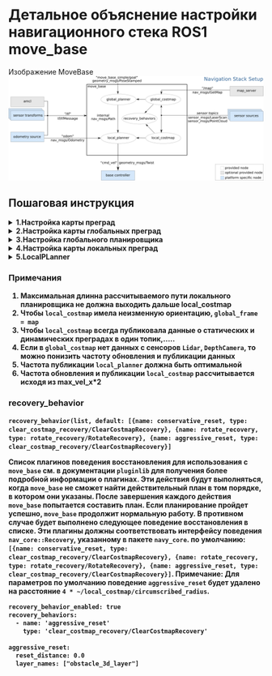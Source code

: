 # Детальное объяснение настройки навигационного стека ROS1 move_base

Изображение MoveBase
![alt text](/img/overview_tf.png)

## Пошаговая инструкция

<details>
<summary>
<b>1.Настройка карты преград 
</summary>

- `footprint:` - Границы робота, задаются координатами относительно `base_link` в метрах
- `publish_frequency:` - Частота публикации в Гц
- `update_frequency` - Параметр определяет частоту в Гц, с которой карта затрат будет запускать цикл обновления
- `transform_tolerance:` - Задает допустимую задержку преобразования данных (tf) в секундах. Этот параметр служит защитой от потери ссылки в дереве tf, в то же время позволяя существовать в системе с задержкой, которая устраивает пользователя. Если преобразование tf между кадрами координат, указанными параметрами `global_frame` и `robot_base_frame`, на несколько секунд старше `transform_tolerance`, чем `ros::Time::now()`, то стек навигации остановит робота
- `rolling_window` - Значение параметра `true` означает, что карта затрат будет оставаться центрированной вокруг робота по мере его перемещения по миру
- `static_map` - Параметр определяет, должна ли карта затрат инициализироваться на основе карты, обслуживаемой map_server. Если вы не используете существующую карту или `map_server`, установите параметру `static_map` значение `false`
- `width,` `height,` `resolution` - Параметры задают ширину (метры), высоту (метры) и разрешение (метры/ячейка) карты затрат. Обратите внимание, что разрешение этой сетки может отличаться от разрешения вашей статической карты, но в большинстве случаев мы склонны устанавливать их одинаково
- `global_frame` - Параметр определяет, в каком фрейме координат должна выполняться карта затрат
- `robot_base_frame` - Параметр определяет систему координат, на которую должна ссылаться карта затрат для базы робота
- `map_type:` - costmap

```
footprint: [[0.40,0.225], [0.40,-0.225], [-0.50,-0.225], [-0.50,0.225]]
publish_frequency: 10.0
transform_tolerance: 1.0
map_type: costmap
```

<details>
<summary> 
<b>inflation_layer 
</summary>

`Инфляция` - это процесс распространения значений затрат из занятых ячеек, которые уменьшаются с расстоянием. Для этой цели мы определяем 5 конкретных символов для значений карты затрат, поскольку они относятся к роботу.

- `Lethal` стоимость означает, что в ячейке существует фактическое препятствие (рабочее пространство). Таким образом, если бы центр робота находился в этой ячейке, робот, очевидно, столкнулся бы.
- `Inscribed` - стоимость означает, что ячейка находится на расстоянии меньше вписанного радиуса робота от фактического препятствия. Таким образом, робот, безусловно, сталкивается с каким-то препятствием, если центр робота находится в ячейке, которая равна или превышает указанную стоимость.
- `Possibly circumscribed` - Стоимость аналогична стоимости `Inscribed`, но с использованием ограниченного радиуса робота в качестве расстояния отсечения. Таким образом, если центр робота находится в ячейке на уровне или выше этого значения, то от ориентации робота зависит, столкнется ли он с препятствием или нет. Мы используем термин "возможно", потому что, возможно, на самом деле это не ячейка препятствий, а какие-то предпочтения пользователя, которые определяют эту конкретную стоимость на карте. Например, если пользователь хочет указать, что робот должен попытаться обойти определенную область здания, он может включить свои собственные затраты в карту затрат для этого региона независимо от каких-либо препятствий. `Важное примечание:` Уровень инфляции навигации не обеспечивает соблюдение этой границы, возможно, вписанной в стоимость 128, однако относительно легко получить стоимость на этом расстоянии для использования в расчетах обнаружения столкновений.
- `Freespace` - Предполагается, что стоимость равна нулю, и это означает, что нет ничего, что могло бы помешать роботу отправиться туда.
- `Unknown` - стоимость означает, что нет никакой информации о данной ячейке. Пользователь карты затрат может интерпретировать это так, как считает нужным.
- Всем остальным затратам присваивается значение между `Freespace` и `Possibly circumscribed` в зависимости от их расстояния до `Lethal` ячейки и функции распада, предоставленной пользователем.
  Обоснование этих определений заключается в том, что мы оставляем за реализацией планировщика право заботиться или не заботиться о точном следе, но при этом предоставляем им достаточно информации, чтобы они могли понести расходы на отслеживание следа только в ситуациях, когда ориентация действительно имеет значение.

- `inflation_radius (double, default: 0.55)` - Радиус в метрах, до которого карта увеличивает значения стоимости препятствий

- `cost*scaling_factor (double, default: 10.0)` - Коэффициент масштабирования, применяемый к значениям затрат во время инфляции. Функция затрат вычисляется следующим образом для всех ячеек карты затрат дальше, чем расстояние по вписанному радиусу, и ближе, чем расстояние по радиусу инфляции, от фактического препятствия exp(-1.0 \* cost\*scaling_factor \* (distance_from_obstacle - inscribed_radius)) \* (costmap_2d::INSCRIBED_INFLATED_OBSTACLE - 1)
  где costmap_2d::INSCRIBED_INFLATED_OBSTACLE в настоящее время составляет 254. ПРИМЕЧАНИЕ: поскольку коэффициент cost_scaling_factor в формуле умножается на отрицательное значение, увеличение коэффициента приведет к уменьшению результирующих значений затрат

```
global_inflation_layer:
  enabled: true
  cost_scaling_factor: 1.75
  inflation_radius: 0.5

local_inflation_layer:
  enabled: true
  cost_scaling_factor: 5.0
  inflation_radius: 0.25
```

</details>

<details>
    <summary>
    <b>static_layer 
    </summary>
    Статическая карта включает в себя в основном неизменяемые данные из внешнего источника

- `unknown_cost_value (int, default: -1)` - Значение, для которого стоимость должна считаться неизвестной при считывании на карте с mapserver. Если карта затрат не отслеживает неизвестное пространство, затраты этого значения будут считаться занятыми. Нулевое значение также приводит к тому, что этот параметр не используется.
- `lethal_cost_threshold (int, default: 100)` - Пороговое значение, при котором стоимость считается смертельной при чтении карты с mapserver.
- `map_topic (string, default: "map")` - Топик на который подписывается карта затрат для статической карты. Этот параметр полезен, когда у вас есть несколько экземпляров costmap в пределах одной ноды, для которых вы хотите использовать разные статические карты.
- `first_map_only (bool, default: false)` - Подписывайтесь только на первое сообщение в теме карты, игнорируя все последующие сообщения
- `subscribe_to_updates (bool, default: false)` - В дополнение к map_topic, также подпишитесь на map_topic + "\_updates"
- `track_unknown_space (bool, default: true)` - Если значение true, неизвестные значения в сообщениях карты преобразуются непосредственно в слой. В противном случае неизвестные значения в сообщении карты переводятся как свободное пространство в слое.
- `use_maximum (bool, default: false)` - Имеет значение только в том случае, если статический слой не является нижним слоем. Если значение равно true, в основную карту затрат будет записано только максимальное значение.
- `trinary_costmap (bool, default: true)` -Если true, преобразует все значения сообщения карты в три значения NO_INFORMATION/FREE_SPACE/LETHAL_OBSTACLE. Если значение равно false, возможен полный спектр промежуточных значений.

```
static_layer:
  unknown_cost_value: -1
  lethal_cost_threshold: 254
  map_topic: "map"
  first_map_only: true
  subscribe_to_updates: false
  track_unknown_space: true
  use_maximum: true
  trinary_costmap: true
```

</details>

<details>
<summary>
<b>obstacle_layer 
</summary>

Слои препятствий и вокселей содержат информацию от датчиков в виде облаков точек или лазерных сканирований. Слой препятствий отслеживается в двух измерениях, в то время как слой вокселей отслеживается в трех.

### Marking and Clearing

Карта затрат автоматически подписывается на разделы датчиков и соответствующим образом обновляется. Каждый датчик используется либо для пометки (вставки информации о препятствии в карту затрат), либо для очистки (удаления информации о препятствии из карты затрат), либо и для того, и для другого. Операция очистки выполняет трассировку лучей по сетке от источника датчика наружу для каждого сообщенного наблюдения. С помощью воксельного слоя информация о препятствиях из каждого столбца проецируется вниз в двух измерениях при вводе в карту затрат.

### Subscribed Topics

- `point_cloud_topic (sensor_msgs/PointCloud)`
- `point_cloud2_topic (sensor_msgs/PointCloud2)`
- `point_cloud2_topic (sensor_msgs/PointCloud2)`
- `map" (nav_msgs/OccupancyGrid)`

### Sensor management parameters

- `observation_sources (string, default: "")`- Список имен источников наблюдения, разделенных пробелами. Это определяет каждое из пространств имен `source_name`, определенных ниже.
- `topic (string, default: source_name)`-Топик, по которой поступают данные датчиков для этого источника. По умолчанию используется имя источника.
- `sensor_frame (string, default: "")`- Фрейм источника датчика. Оставьте пустым, чтобы попытаться прочитать кадр из данных датчика. Фрейм может быть считан как из сообщений `sensor_msgs/LaserScan`, `sensor_msgs/Point Cloud`, так и из сообщений `sensor_msgs/PointCloud2`.
- `observation_persistence (double, default: 0.0)` - Как долго сохранять показания каждого датчика в секундах. Значение 0.0 сохранит только самое последнее значение.
- `expected_update_rate (double, default: 0.0)`- Как часто следует ожидать показаний датчика в секундах. Значение 0.0 обеспечит бесконечное время между показаниями. Этот параметр используется в качестве средства защиты от сбоев, чтобы навигационный стек не мог командовать роботом при сбое датчика. Он должен быть установлен на значение, которое немного более допустимо, чем фактическая скорость датчика. Например, если мы ожидаем сканирования лазером каждые 0,05 секунды, мы могли бы установить этот параметр равным 0,1 секунды, чтобы обеспечить щедрый буфер и учесть некоторую задержку в системе.
- `data_type (string, default: "PointCloud")`- Тип данных, связанный с темой, прямо сейчас поддерживаются только `PointCloud2`, `PointCloud2` и `LaserScan`.
- `clearing (bool, default: false)`-Следует ли использовать это наблюдение для расчистки свободного пространства
- `marking (bool, default: true)` - Следует ли использовать это наблюдение для обозначения препятствий
- `max_obstacle_height (double, default: 2.0)`- Максимальная высота в метрах показаний датчика, считающихся действительными. Обычно это значение устанавливается немного выше высоты робота. Установка этому параметру значения, большего, чем глобальный параметр `max_obstacle_height`, не имеет никакого эффекта. Установка этому параметру значения, меньшего, чем глобальная `max_obstacle_height`, приведет к отфильтровыванию точек с этого датчика выше этой высоты.
- `min_obstacle_height (double, default: 0.0)`- Минимальная высота в метрах для показаний датчика, считающихся действительными. Обычно это значение устанавливается на уровне земли, но может быть установлено выше или ниже в зависимости от модели шума вашего датчика.
- `obstacle_range (double, default: 2.5)`- Максимальное расстояние в метрах, на котором можно вставить препятствия в карту затрат с использованием данных датчика.
- `raytrace_range (double, default: 3.0)`- Максимальная дальность в метрах, на которой можно отслеживать препятствия по карте с помощью данных датчиков.
- `inf_is_valid (bool, default: false)`- Позволяет вводить значения Inf в сообщениях наблюдения `LaserScan`. Значения Inf преобразуются в максимальную дальность действия лазера.
- `clear_after_reading (bool, default: false)` - Очистит буфер после того, как слой получит из него показания
- `filter (string, default:"passthrough")` - Примените `voxel`, `passthrough` или без фильтра к данным датчика, рекомендуется включить хотя бы один фильтр.
- `voxel_min_points (int default:0)` - Минимальное количество баллов на воксель для воксельного фильтра
- `model_type (int, default:0)` - 0 depth camera, 1 for 3D Lidar
- `vertical_fov_angle (double, default:0.7)` - Вертикальон поле зрения в радианах
- `horizontal_fov_angle (double, default:1.04)` - Горизонтальное поле зрения а радианах
- `vertical_fov_padding (double, default:)` - ?
- `decay_acceleration (int, default:0)` - Затухание ускорения

### Global Filtering Parameters

- `max_obstacle_height (double, default: 2.0)`- Максимальная высота любого препятствия, которое будет введено в карту затрат, в метрах. Этот параметр должен быть установлен так, чтобы он был немного выше высоты вашего робота.
- `obstacle_range (double, default: 2.5)`- Максимальное расстояние по умолчанию от робота, на котором препятствие будет вставлено в карту затрат в метрах. Это может быть переопределено для каждого датчика.
- `raytrace_range (double, default: 3.0)`- Диапазон по умолчанию в метрах, на котором можно отслеживать препятствия на карте с помощью данных датчика. Это может быть переопределено для каждого датчика

### ObstacleCostmapPlugin

- `track_unknown_space (bool, default: false)`- Если значение `false`, каждый пиксель имеет одно из 2 состояний: `lethal obstacle or free`. Если значение `true`, то каждый пиксель имеет одно из 3 состояний: `ethal obstacle, free, unknown`.
- `footprint_clearing_enabled (bool, default: true)`- Если значение `true`, след робота очистит (пометит как свободный) пространство, в котором он перемещается.
- `combination_method (enum, default: 1)`- Изменяет поведение того, как `obstacle_layer` обрабатывает входящие данные из слоев за его пределами. Возможными значениями являются `Overwrite` (0), `Maximum` (1) и `Nothing` (99). `Overwrite` просто перезаписывает приведенные ниже данные, т.е. они не используются. `Maximum` - это то, чего вы хотите в большинстве случаев. Он использует максимум того, что указано в `obstacle_layer` или входящих данных. `Nothing` вообще не изменяет входящие данные. Обратите внимание, что это сильно влияет на то, как ведет себя `costmap`, в зависимости от вашей настройки `track_unkown_space`.

### VoxelCostmapPlugin

- `origin_z (double, default: 0.0)`- Начало координат z карты в метрах
- `z_resolution (double, default: 0.2)`- Разрешение карты z в метрах/ячейке.
- `z_voxels (int, default: 10)`- Количество вокселов в каждом вертикальном столбце, высота сетки равна `z_resolution * z_voxels`.
- `unknown_threshold (int, default: - z_voxels)`- Количество неизвестных ячеек, разрешенных в столбце, которые считаются как `known`
- `mark_threshold (int, default: 0)`- максимальное количество помеченных ячеек, разрешенных в столбце, которые считаются как `free`.
- `publish_voxel_map (bool, default: false)`- Следует ли публиковать базовую сетку вокселей для целей визуализации.
- `footprint_clearing_enabled (bool, default: true)`- Если значение `true`, след робота очистит (пометит как `free`) пространство, в котором он перемещается.

```
laser_obstacle_layer:
    observation_sources: laser_scan  lidar_clear
    track_unknown_space: true
    footprint_clearing_enabled: true
    combination_method: 1  # 0 - overwrite, 1 - max, 99 - nothing

    laser_scan:
        sensor_frame: velodyne
        data_type: PointCloud2
        topic: /velodyne_points
        observation_persistence: 0.0
        expected_update_rate: 10.0
        marking: true
        clearing: false
        min_obstacle_height: 0.4
        max_obstacle_height: 1.0
        obstacle_range: 10.
        raytrace_range: 12.
        inf_is_valid: true

        voxel_filter: true
        clear_after_reading: true

    lidar_clear:
        enabled: true
        data_type: PointCloud2
        topic: /velodyne_points
        marking: false
        clearing: true
        max_z: 2.0
        min_z: 0.1

        vertical_fov_angle: 0.523
        vertical_fov_padding: 0.05
        horizontal_fov_angle: 6.29
        decay_acceleration: 50.0
        model_type: 1
```

```
depth_obstacle_layer:
    observation_sources: point_cloud_kinect  point_clear
    track_unknown_space: true
    footprint_clearing_enabled: true
    combination_method: 1  # 0 - overwrite, 1 - max, 99 - nothing

    point_cloud_kinect:
        sensor_frame: camera_link
        data_type: PointCloud2
        topic: /filtered_obstacles
        marking: true
        clearing: false
        min_obstacle_height: 0.1
        max_obstacle_height: 0.6
        obstacle_range: 4.
        raytrace_range: 5.
        expected_update_rate: 10.0
        observation_persistence: 0.0
        inf_is_valid: true
        voxel_filter: true
        clear_after_reading: true

    point_clear:
        enabled: true
        data_type: PointCloud2
        topic: /filtered_ground_plane
        marking: false
        clearing: true
        max_z: 2.0
        min_z: -1.01
        #vertical_fov_angle: 0.523
        #vertical_fov_padding: 0.05
        #horizontal_fov_angle: 6.29
        #decay_acceleration: 5.0
        model_type:
```

</details>

<details>
<summary>
<b>Social Costmap Layer 
</summary>
TExt
</details>

<details>
<summary>
<b>Range Sensor Layer 
</summary>
TExt
</details>

</details>

<details>
<summary>
<b>2.Настройка карты глобальных преград 
</summary>

```
global_costmap:
  global_frame: map
  robot_base_frame: base_link
  transform_tolerance: 2
  update_frequency: 5
  publish_frequency: 10
  static_map: true
  rolling_window: false

  width: 100.0
  height: 100.0
  resolution: 0.05

  plugins:
    - {name: static_layer, type: "costmap_2d::StaticLayer"}
    #- {name: laser_obstacle_layer, type: "costmap_2d::ObstacleLayer"}
    - {name: inflation_layer, type: "costmap_2d::InflationLayer"}

```

</details>

<details>
<summary>
<b>3.Настройка глобального планировщика 
</summary>

- `old_navfn_behavior(bool, default: false)` - Если по какой-то причине вы хотите, чтобы `global_planner` точно отражал поведение `navfn`, установите для этого значение `true` (и используйте значения по умолчанию для других логических параметров)
- `use_quadratic (bool, default: true)`- Если `true`, используйте квадратичную аппроксимацию потенциала. В противном случае используйте более простой расчет.
- `use_dijkstra (bool, default: true)`- Если `true`, используйте алгоритм Дейкстры. В противном случае A\*.
- `use_grid_path (bool, default: false)`- Если значение `true`, создайте путь, который следует границам сетки. В противном случае используйте метод градиентного спуска.
- `allow_unknown (bool, default: true)`- Указывает, следует ли разрешить планировщику создавать планы, пересекающие неизвестное пространство. ПРИМЕЧАНИЕ: если вы используете многоуровневую карту затрат `costmap_2d` со слоем вокселей или препятствий, вы также должны установить параметр `track_unknown_space` для этого слоя равным `true`, иначе он преобразует все ваше неизвестное пространство в свободное пространство (которое планировщик затем с радостью выполнит).
- `default_tolerance (double, default: 0.0)`- Допуск на целевую точку для планировщика. Планировщик попытается создать план, который максимально приближен к указанной цели, но не дальше, чем `default_tolerance`.
- `visualize_potential(bool, default: false)`- Указывает, следует ли визуализировать потенциальную область, вычисленную с помощью `PointCloud2`.
- `planner_window_x(double, default: 0.)` - ?
- `planner_window_y(double, default: 0.)` - ?
- `lethal_cost(int, default: 253)`- Вес преграды
- `neutral_cost(int, default: 50)`- Вес нейтральной области
- `cost_factor(double, default: 3.)`- Коэффициент для умножения каждой стоимости из карты затрат
- `publish_potential(bool, default: True)`- Опубликовать карту потенциальных затрат
- `orientation_mode(int, default: 0)`- Как установить ориентацию каждой точки (None=0, Forward=1, Interpolate=2, Forward Then Interpolate=3, Backward=4, Leftward=5, Rightward=6)
- `orientation_window_size(int, default: 1)`- Какое окно использовать для определения ориентации на основе производной положения, заданной режимом ориентации
- `outline_map (bool, default: true)`- Описывает глобальную карту затрат с `lethal obstacles`. Для использования нестатической (`rolling window`) глобальной карты затрат для этого параметра необходимо установить значение `false`
- `publish_scale(int, default: 100)` - Шкала, на которую умножается опубликованный потенциал
- `planner_costmap_publish_frequency(double, default: 0.)` - ?

```
GlobalPlanner:
  old_navfn_behavior: false
  use_quadratic: true
  use_dijkstra: true
  use_grid_path: false

  allow_unknown: true

  planner_window_x: 0.0
  planner_window_y: 0.0
  default_tolerance: 0.0

  publish_scale: 100
  planner_costmap_publish_frequency: 0.0

  lethal_cost: 253
  neutral_cost: 30
  cost_factor: 0.35

  publish_potential: true
  orientation_mode: 1
  visualize_potential: true
```

</details>
<details>
<summary>
<b>4.Настройка карты локальных преград 
</summary>

```
local_costmap:
  global_frame: odom
  robot_base_frame: base_link
  transform_tolerance: 1.0
  update_frequency: 20
  publish_frequency: 20
  static_map: false
  rolling_window: true
  width: 10
  height: 10
  resolution: 0.05


  plugins:
    - {name: static_layer, type: "costmap_2d::StaticLayer"}
    - {name: laser_obstacle_layer, type: "costmap_2d::ObstacleLayer"}
    - {name: depth_obstacle_layer, type: "costmap_2d::ObstacleLayer"}
    #- {name: depth_hole_layer, type: "costmap_2d::ObstacleLayer"}
    - {name: inflation_layer, type: "costmap_2d::InflationLayer"}

```

</details>
<details>
<summary>
<b>5.LocalPLanner 
</summary>

### DWA

Пакет `base_local_planner` предоставляет контроллер, который управляет мобильной базой в движении. Этот контроллер служит для подключения планировщика траекторий к роботу. Используя карту, планировщик создает кинематическую траекторию для робота, чтобы добраться от старта до места назначения. Попутно планировщик создает, по крайней мере локально вокруг робота, функцию значения, представленную в виде `grid map`. Эта функция значений кодирует затраты на прохождение по ячейкам сетки. Задача контроллера состоит в том, чтобы использовать эту функцию значений для определения скоростей dx, dy, dtheta для отправки роботу.

Основная идея алгоритмов развертывания траектории и динамического оконного подхода (DWA) заключается в следующем:

Дискретная выборка в пространстве управления роботом (dx,dy,dtheta)
Для каждой выбранной скорости выполните прямое моделирование из текущего состояния робота, чтобы предсказать, что произойдет, если выбранная скорость будет применена в течение некоторого (короткого) периода времени.
Оцените каждую траекторию, полученную в результате прямого моделирования, используя метрику, которая включает такие характеристики, как: близость к препятствиям, близость к цели, близость к глобальной траектории и скорость. Отбросьте незаконные траектории (те, которые сталкиваются с препятствиями).
Выберите траекторию с наибольшим количеством очков и отправьте соответствующую скорость на мобильную базу.
Промойте и повторите процедуру.
DWA отличается от развертывания траектории тем, как выбирается пространство управления роботом. Выборка развертки траектории из набора достижимых скоростей в течение всего периода прямого моделирования с учетом пределов ускорения робота, в то время как DWA выборка из набора достижимых скоростей только для одного шага моделирования с учетом пределов ускорения робота. Это означает, что DWA является более эффективным алгоритмом, поскольку он выбирает меньшее пространство, но может оказаться более эффективным при развертывании траектории для роботов с низкими пределами ускорения, поскольку DWA не имитирует постоянные ускорения. Однако на практике мы находим, что DWA и развертывание траектории показывают сопоставимые результаты во всех наших тестах, и рекомендуем использовать DWA для повышения эффективности.

### TEBLocalPlanner

Этот пакет реализует онлайн-планировщик оптимальной локальной траектории для навигации и управления мобильными роботами в качестве плагина для навигационного пакета ROS. Начальная траектория, сгенерированная глобальным планировщиком, оптимизируется во время выполнения с минимизацией времени выполнения траектории (цель, оптимальная по времени), удалением от препятствий и соблюдением кинетических ограничений, таких как достижение максимальных скоростей и ускорений.

Текущая реализация соответствует кинематике неголономных роботов (дифференциальный привод и роботы, похожие на автомобили). Поддержка голономных роботов включена начиная с Kinetic.

Оптимальная траектория эффективно получается путем решения разреженной скаляризованной задачи многоцелевой оптимизации. Пользователь может указать веса для задачи оптимизации, чтобы указать поведение в случае конфликтующих целей.

Поскольку местные планировщики, такие как `Timed-Elastic-Band (TEB)`, часто застревают на локально оптимальной траектории, поскольку они не могут пересекать препятствия, реализовано расширение. Подмножество допустимых траекторий отличительных топологий оптимизируется параллельно. Локальный планировщик может переключиться на текущую глобально оптимальную траекторию среди набора кандидатов. Отличительные топологии получаются путем использования концепции классов гомологии / гомотопии.

Подробднее о настройках `TEB` можно почитать здесь()

</details>

### Примечания

1. Максимальная длинна рассчитываемого пути локального планировщика не должна выходить дальше local_costmap
2. Чтобы `local_costmap` имела неизменную ориентацию, `global_frame = map`
3. Чтобы `local_costmap` всегда публиковала данные о статических и динамических преградах в один топик,.....
4. Если в `global_costmap` нет данных с сенсоров `Lidar`, `DepthCamera`, то можно понизить частоту обновления и публикации данных
5. Частота публикации `local_planner` должна быть оптимальной
6. Частота обновления и публикации `local_costmap` рассчитывается исходя из max_vel_x\*2

### recovery_behavior

`recovery_behavior(list, default: [{name: conservative_reset, type: clear_costmap_recovery/ClearCostmapRecovery}, {name: rotate_recovery, type: rotate_recovery/RotateRecovery}, {name: aggressive_reset, type: clear_costmap_recovery/ClearCostmapRecovery}]`

Список плагинов поведения восстановления для использования с `move_base` см. в документации `pluginlib` для получения более подробной информации о плагинах. Эти действия будут выполняться, когда `move_base` не сможет найти действительный план в том порядке, в котором они указаны. После завершения каждого действия `move_base` попытается составить план. Если планирование пройдет успешно, `move_base` продолжит нормальную работу. В противном случае будет выполнено следующее поведение восстановления в списке. Эти плагины должны соответствовать интерфейсу поведения `nav_core::Recovery`, указанному в пакете `navy_core`. по умолчанию: `[{name: conservative_reset, type: clear_costmap_recovery/ClearCostmapRecovery}, {name: rotate_recovery, type: rotate_recovery/RotateRecovery}, {name: aggressive_reset, type: clear_costmap_recovery/ClearCostmapRecovery}]`. Примечание: Для параметров по умолчанию поведение `aggressive_reset` будет удалено на расстояние `4 * ~/local_costmap/circumscribed_radius`.

```
recovery_behavior_enabled: true
recovery_behaviors:
  - name: 'aggressive_reset'
    type: 'clear_costmap_recovery/ClearCostmapRecovery'

aggressive_reset:
  reset_distance: 0.0
  layer_names: ["obstacle_3d_layer"]
```
